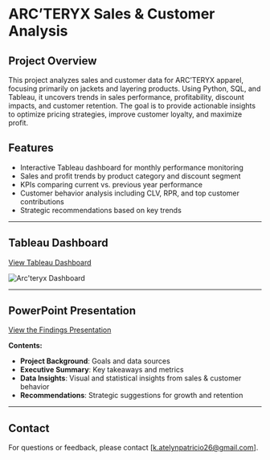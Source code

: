 # ARC’TERYX Sales & Customer Analysis

## Project Overview  
This project analyzes sales and customer data for ARC’TERYX apparel, focusing primarily on jackets and layering products. Using Python, SQL, and Tableau, it uncovers trends in sales performance, profitability, discount impacts, and customer retention. The goal is to provide actionable insights to optimize pricing strategies, improve customer loyalty, and maximize profit.

## Features  
- Interactive Tableau dashboard for monthly performance monitoring  
- Sales and profit trends by product category and discount segment  
- KPIs comparing current vs. previous year performance  
- Customer behavior analysis including CLV, RPR, and top customer contributions  
- Strategic recommendations based on key trends

---

## Tableau Dashboard

[View Tableau Dashboard](https://public.tableau.com/views/ArcteryxSalesAnalysis/CustomerDashboard?:language=en-US&:sid=&:redirect=auth&:display_count=n&:origin=viz_share_link)

![Arc'teryx Dashboard]([[https://github.com/katelynpatricio/ARC-TERYX-Analysis/issues/1#issue-3166600506](https://github.com/katelynpatricio/ARC-TERYX-Analysis/blob/main/Arc'teryx%20Dashboard.png?raw=true)](https://github.com/katelynpatricio/ARC-TERYX-Analysis/blob/main/Untitled%203.png?raw=true))

---

## PowerPoint Presentation

[View the Findings Presentation](https://pitch.com/v/arcteryx-analysis-efmmdq)

**Contents:**
- **Project Background**: Goals and data sources  
- **Executive Summary**: Key takeaways and metrics  
- **Data Insights**: Visual and statistical insights from sales & customer behavior  
- **Recommendations**: Strategic suggestions for growth and retention

---

## Contact  
For questions or feedback, please contact [k.atelynpatricio26@gmail.com].

